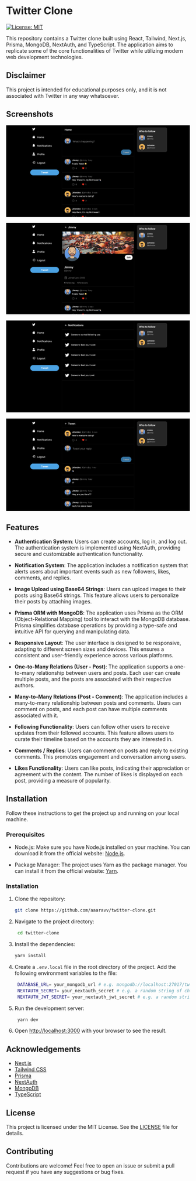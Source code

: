 # Twitter Clone

[![License: MIT](https://img.shields.io/badge/License-MIT-yellow.svg)](./LICENSE)

This repository contains a Twitter clone built using React, Tailwind, Next.js, Prisma, MongoDB, NextAuth, and TypeScript. The application aims to replicate some of the core functionalities of Twitter while utilizing modern web development technologies.

## Disclaimer

This project is intended for educational purposes only, and it is not associated with Twitter in any way whatsoever.

## Screenshots

![image](./screenshots/screenshot_1.png)

![image](./screenshots/screenshot_2.png)

![image](./screenshots/screenshot_3.png)

![image](./screenshots/screenshot_4.png)

## Features

- **Authentication System**: Users can create accounts, log in, and log out. The authentication system is implemented using NextAuth, providing secure and customizable authentication functionality.

- **Notification System**: The application includes a notification system that alerts users about important events such as new followers, likes, comments, and replies.

- **Image Upload using Base64 Strings**: Users can upload images to their posts using Base64 strings. This feature allows users to personalize their posts by attaching images.

- **Prisma ORM with MongoDB**: The application uses Prisma as the ORM (Object-Relational Mapping) tool to interact with the MongoDB database. Prisma simplifies database operations by providing a type-safe and intuitive API for querying and manipulating data.

- **Responsive Layout**: The user interface is designed to be responsive, adapting to different screen sizes and devices. This ensures a consistent and user-friendly experience across various platforms.

- **One-to-Many Relations (User - Post)**: The application supports a one-to-many relationship between users and posts. Each user can create multiple posts, and the posts are associated with their respective authors.

- **Many-to-Many Relations (Post - Comment)**: The application includes a many-to-many relationship between posts and comments. Users can comment on posts, and each post can have multiple comments associated with it.

- **Following Functionality**: Users can follow other users to receive updates from their followed accounts. This feature allows users to curate their timeline based on the accounts they are interested in.

- **Comments / Replies**: Users can comment on posts and reply to existing comments. This promotes engagement and conversation among users.

- **Likes Functionality**: Users can like posts, indicating their appreciation or agreement with the content. The number of likes is displayed on each post, providing a measure of popularity.

## Installation

Follow these instructions to get the project up and running on your local machine.

### Prerequisites

- Node.js: Make sure you have Node.js installed on your machine. You can download it from the official website: [Node.js](https://nodejs.org).

- Package Manager: The project uses Yarn as the package manager. You can install it from the official website: [Yarn](https://yarnpkg.com).

### Installation

1. Clone the repository:

   ```bash
   git clone https://github.com/aaaravv/twitter-clone.git
   ```

2. Navigate to the project directory:

   ```bash
    cd twitter-clone
   ```

3. Install the dependencies:

   ```bash
   yarn install
   ```

4. Create a `.env.local` file in the root directory of the project. Add the following environment variables to the file:

   ```bash
    DATABASE_URL= your_mongodb_url # e.g. mongodb://localhost:27017/twitter-clone
    NEXTAUTH_SECRET= your_nextauth_secret # e.g. a random string of characters
    NEXTAUTH_JWT_SECRET= your_nextauth_jwt_secret # e.g. a random string of characters
   ```

5. Run the development server:

   ```bash
    yarn dev
   ```

6. Open [http://localhost:3000](http://localhost:3000) with your browser to see the result.

## Acknowledgements

- [Next.js](https://nextjs.org)
- [Tailwind CSS](https://tailwindcss.com)
- [Prisma](https://prisma.io)
- [NextAuth](https://next-auth.js.org)
- [MongoDB](https://www.mongodb.com)
- [TypeScript](https://www.typescriptlang.org)

## License

This project is licensed under the MIT License. See the [LICENSE](LICENSE) file for details.

## Contributing

Contributions are welcome! Feel free to open an issue or submit a pull request if you have any suggestions or bug fixes.
